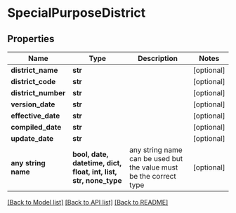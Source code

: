 # SpecialPurposeDistrict


## Properties
Name | Type | Description | Notes
------------ | ------------- | ------------- | -------------
**district_name** | **str** |  | [optional] 
**district_code** | **str** |  | [optional] 
**district_number** | **str** |  | [optional] 
**version_date** | **str** |  | [optional] 
**effective_date** | **str** |  | [optional] 
**compiled_date** | **str** |  | [optional] 
**update_date** | **str** |  | [optional] 
**any string name** | **bool, date, datetime, dict, float, int, list, str, none_type** | any string name can be used but the value must be the correct type | [optional]

[[Back to Model list]](../README.md#documentation-for-models) [[Back to API list]](../README.md#documentation-for-api-endpoints) [[Back to README]](../README.md)


